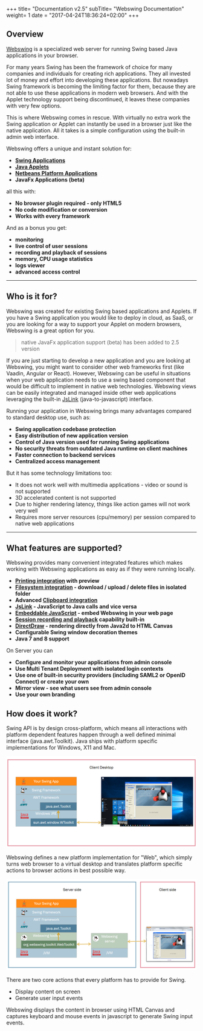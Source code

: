 +++
title= "Documentation v2.5"
subTitle= "Webswing Documentation"
weight= 1
date = "2017-04-24T18:36:24+02:00"
+++

## Overview

[Webswing](http://webswing.org) is a specialized web server for running Swing based Java applications in your browser. 

For many years Swing has been the framework of choice for many companies and individuals for creating rich applications.
They all invested lot of money and effort into developing these applications. But nowadays Swing framework is becoming the limiting factor 
for them, because they are not able to use these applications in modern web browsers. And with the Applet technology support being 
discontinued, it leaves these companies with very few options. 

This is where Webswing comes in rescue. With virtually no extra work the Swing application or Applet can instantly be used in a browser just like the native application.
All it takes is a simple configuration using the built-in admin web interface.

Webswing offers a unique and instant solution for: 

* **[Swing Applications](config/swing)**
* **[Java Applets](config/applet)**
* **[Netbeans Platform Applications](config/netbeans)**
* **JavaFx Applications (beta)**

all this with:

* **No browser plugin required - only HTML5**
* **No code modification or conversion**
* **Works with every framework**

And as a bonus you get:

* **monitoring**
* **live control of user sessions**
* **recording and playback of sessions**
* **memory, CPU usage statistics** 
* **logs viewer**
* **advanced access control**

---

## Who is it for?

Webswing was created for existing Swing based applications and Applets. If you have a Swing application you would like to deploy in cloud, as SaaS, or you are looking for
a way to support your Applet on modern browsers, Webswing is a great option for you.

>native JavaFx application support (beta) has been added to 2.5 version

If you are just starting to develop a new application and you are looking at Webswing, you might want to consider other web frameworks first (like Vaadin, Angular or React).
However, Webswing can be useful in situations when your web application needs to use a swing based component that would be difficult to implement in native web technologies. 
Webswing views can be easily integrated and managed inside other web applications leveraging the built-in [JsLink](integrate/jslink) (java-to-javascript) interface.    

Running your application in Webswing brings many advantages compared to standard desktop use, such as:

* **Swing application codebase protection**
* **Easy distribution of new application version**
* **Control of Java version used for running Swing applications**
* **No security threats from outdated Java runtime on client machines**
* **Faster connection to backend services**
* **Centralized access management**

But it has some technology limitations too:

* It does not work well with multimedia applications - video or sound is not supported     
* 3D accelerated content is not supported 
* Due to higher rendering latency, things like action games will not work very well
* Requires more server resources (cpu/memory) per session compared to native web applications

---

## What features are supported?
 
Webswing provides many convenient integrated features which makes working with Webswing applications as easy as if they were running locally. 

* **[Printing integration](integrate/desktop) with preview**
* **[Filesystem integration](integrate/desktop) - download / upload / delete  files in isolated folder**
* **Advanced [Clipboard integration](integrate/desktop)**
* **[JsLink](integrate/jslink) - JavaScript to Java calls and vice versa**
* **[Embeddable JavaScript](integrate/browser) - embed Webswing in your web page**
* **[Session recording and playback](integrate/browser) capability built-in**
* **[DirectDraw](contrib) - rendering directly from Java2d to HTML Canvas**
* **Configurable Swing window decoration themes**
* **Java 7 and 8 support**

On Server you can 

* **Configure and monitor your applications from admin console**
* **Use Multi Tenant Deployment with isolated login contexts**
* **Use one of built-in security providers (including SAML2 or OpenID Connect) or create your own**
* **Mirror view - see what users see from admin console**
* **Use your own branding**

## How does it work?

Swing API is by design cross-platform, which means all interactions with platform dependent features happen through a well defined minimal interface (java.awt.Toolkit). 
Java ships with platform specific implementations for Windows, X11 and Mac. 

![Swing as desktop application](img/howItWorks1.png)

Webswing defines a new platform implementation for "Web", which simply turns 
web browser to a virtual desktop and translates platform specific actions to browser actions in best possible way.

![Swing app deployed in Webswing](img/howItWorks2.png)

There are two core actions that every platform has to provide for Swing. 

* Display content on screen
* Generate user input events

Webswing displays the content in browser using HTML Canvas and captures keyboard and mouse events in javascript to generate Swing input events.

 

 